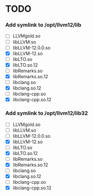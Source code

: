 # TODO

### Add symlink to /opt/llvm12/lib

- [ ] LLVMgold.so
- [ ] libLLVM.so
- [ ] libLLVM-12.0.0.so
- [x] libLLVM-12.so
- [ ] libLTO.so
- [x] libLTO.so.12
- [ ] libRemarks.so
- [x] libRemarks.so.12
- [ ] libclang.so
- [x] libclang.so.12
- [ ] libclang-cpp.so
- [x] libclang-cpp.so.12

### Add symlink to /opt/llvm12/lib32

- [ ] LLVMgold.so
- [ ] libLLVM.so
- [ ] libLLVM-12.0.0.so
- [x] libLLVM-12.so
- [ ] libLTO.so
- [x] libLTO.so.12
- [ ] libRemarks.so
- [x] libRemarks.so.12
- [ ] libclang.so
- [x] libclang.so.12
- [ ] libclang-cpp.so
- [x] libclang-cpp.so.12
